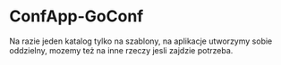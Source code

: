 # ConfApp-GoConf
Na razie jeden katalog tylko na szablony, na aplikacje utworzymy sobie oddzielny, mozemy też na inne rzeczy jesli zajdzie potrzeba.
